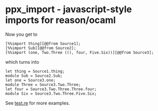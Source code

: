 # ppx_import - javascript-style imports for reason/ocaml

Now you get to
```
[%%import thing][@@from Source1];
[%%import Sub][@@from Source2];
[%%import (one, Two.Three ((), four, Five.Six))][@@from Source3];
```

which turns into
```
let thing = Source1.thing;
module Sub = Source2.Sub;
let one = Source3.one;
module Three = Source3.Two.Three;
let four = Source3.Two.Three.Three.four;
module Six = Source3.Two.Three.Five.Six;
```

See [test.re](test/test.re) for more examples.